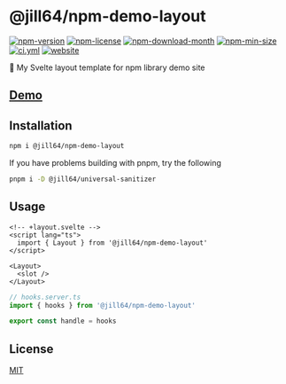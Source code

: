 <!----- BEGIN GHOST DOCS HEADER ----->

# @jill64/npm-demo-layout

<!----- BEGIN GHOST DOCS BADGES ----->

<a href="https://npmjs.com/package/@jill64/npm-demo-layout"><img src="https://img.shields.io/npm/v/@jill64/npm-demo-layout" alt="npm-version" /></a> <a href="https://npmjs.com/package/@jill64/npm-demo-layout"><img src="https://img.shields.io/npm/l/@jill64/npm-demo-layout" alt="npm-license" /></a> <a href="https://npmjs.com/package/@jill64/npm-demo-layout"><img src="https://img.shields.io/npm/dm/@jill64/npm-demo-layout" alt="npm-download-month" /></a> <a href="https://npmjs.com/package/@jill64/npm-demo-layout"><img src="https://img.shields.io/bundlephobia/min/@jill64/npm-demo-layout" alt="npm-min-size" /></a> <a href="https://github.com/jill64/npm-demo-layout/actions/workflows/ci.yml"><img src="https://github.com/jill64/npm-demo-layout/actions/workflows/ci.yml/badge.svg" alt="ci.yml" /></a> <a href="https://npm-demo-layout.jill64.dev"><img src="https://img.shields.io/website?up_message=working&down_message=down&url=https%3A%2F%2Fnpm-demo-layout.jill64.dev" alt="website" /></a>

<!----- END GHOST DOCS BADGES ----->

🎨 My Svelte layout template for npm library demo site

## [Demo](https://npm-demo-layout.jill64.dev)

<!----- END GHOST DOCS HEADER ----->

## Installation

```sh
npm i @jill64/npm-demo-layout
```

If you have problems building with pnpm, try the following

```sh
pnpm i -D @jill64/universal-sanitizer
```

## Usage

```svelte
<!-- +layout.svelte -->
<script lang="ts">
  import { Layout } from '@jill64/npm-demo-layout'
</script>

<Layout>
  <slot />
</Layout>
```

```ts
// hooks.server.ts
import { hooks } from '@jill64/npm-demo-layout'

export const handle = hooks
```

<!----- BEGIN GHOST DOCS FOOTER ----->

## License

[MIT](LICENSE)

<!----- END GHOST DOCS FOOTER ----->
